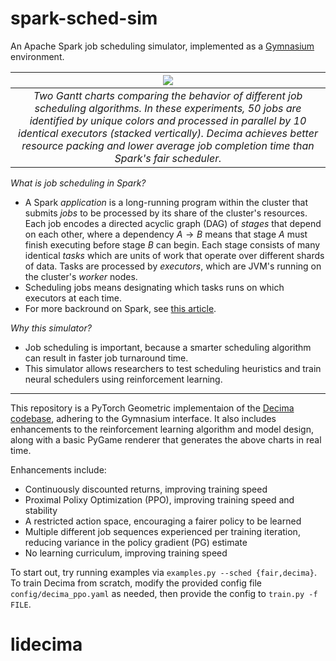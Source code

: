 # spark-sched-sim

An Apache Spark job scheduling simulator, implemented as a [Gymnasium](https://github.com/Farama-Foundation/Gymnasium) environment.

| ![](https://i.imgur.com/6BpPWxI.png)| 
|:--:| 
| *Two Gantt charts comparing the behavior of different job scheduling algorithms. In these experiments, 50 jobs are identified by unique colors and processed in parallel by 10 identical executors (stacked vertically). Decima achieves better resource packing and lower average job completion time than Spark's fair scheduler.* |

_What is job scheduling in Spark?_
- A Spark _application_ is a long-running program within the cluster that submits _jobs_ to be processed by its share of the cluster's resources. Each job encodes a directed acyclic graph (DAG) of _stages_ that depend on each other, where a dependency $A\to B$ means that stage $A$ must finish executing before stage $B$ can begin. Each stage consists of many identical _tasks_ which are units of work that operate over different shards of data. Tasks are processed by _executors_, which are JVM's running on the cluster's _worker_ nodes.
- Scheduling jobs means designating which tasks runs on which executors at each time.
- For more backround on Spark, see [this article](https://spark.apache.org/docs/latest/job-scheduling.html).

_Why this simulator?_
- Job scheduling is important, because a smarter scheduling algorithm can result in faster job turnaround time.
- This simulator allows researchers to test scheduling heuristics and train neural schedulers using reinforcement learning.

---

This repository is a PyTorch Geometric implementaion of the [Decima codebase](https://github.com/hongzimao/decima-sim), adhering to the Gymnasium interface. It also includes enhancements to the reinforcement learning algorithm and model design, along with a basic PyGame renderer that generates the above charts in real time.

Enhancements include:
- Continuously discounted returns, improving training speed
- Proximal Polixy Optimization (PPO), improving training speed and stability
- A restricted action space, encouraging a fairer policy to be learned
- Multiple different job sequences experienced per training iteration, reducing variance in the policy gradient (PG) estimate
- No learning curriculum, improving training speed

To start out, try running examples via `examples.py --sched {fair,decima}`. To train Decima from scratch, modify the provided config file `config/decima_ppo.yaml` as needed, then provide the config to `train.py -f FILE`.
# lidecima
